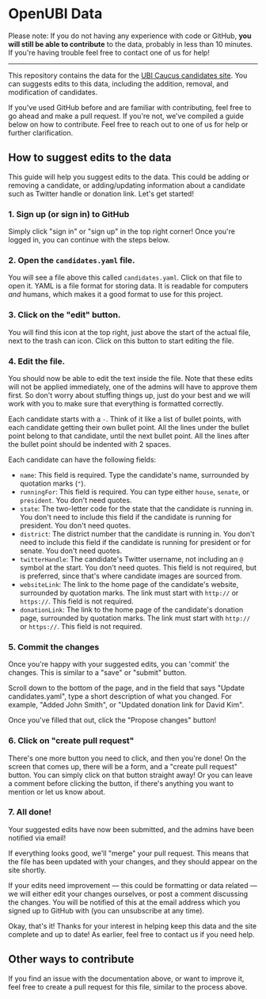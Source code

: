 # OpenUBI Data

Please note: If you do not having any experience with code or GitHub, **you will still be able to contribute** to the data, probably in less than 10 minutes. If you're having trouble feel free to contact one of us for help!

---

This repository contains the data for the [UBI Caucus candidates site](https://support.us.openubiproject.org). You can suggests edits to this data, including the addition, removal, and modification of candidates.

If you've used GitHub before and are familiar with contributing, feel free to go ahead and make a pull request. If you're not, we've compiled a guide below on how to contribute. Feel free to reach out to one of us for help or further clarification.

## How to suggest edits to the data

This guide will help you suggest edits to the data. This could be adding or removing a candidate, or adding/updating information about a candidate such as Twitter handle or donation link. Let's get started!

### 1. Sign up (or sign in) to GitHub
Simply click "sign in" or "sign up" in the top right corner! Once you're logged in, you can continue with the steps below.

### 2. Open the `candidates.yaml` file.
You will see a file above this called `candidates.yaml`. Click on that file to open it. YAML is a file format for storing data. It is readable for computers _and_ humans, which makes it a good format to use for this project.

### 3. Click on the "edit" button.
You will find this icon at the top right, just above the start of the actual file, next to the trash can icon. Click on this button to start editing the file.

### 4. Edit the file.
You should now be able to edit the text inside the file. Note that these edits will not be applied immediately, one of the admins will have to approve them first. So don't worry about stuffing things up, just do your best and we will work with you to make sure that everything is formatted correctly.

Each candidate starts with a `-`. Think of it like a list of bullet points, with each candidate getting their own bullet point. All the lines under the bullet point belong to that candidate, until the next bullet point. All the lines after the bullet point should be indented with 2 spaces.

Each candidate can have the following fields:
- `name`: This field is required. Type the candidate's name, surrounded by quotation marks (`"`).
- `runningFor`: This field is required. You can type either `house`, `senate`, or `president`. You don't need quotes.
- `state`: The two-letter code for the state that the candidate is running in. You don't need to include this field if the candidate is running for president. You don't need quotes.
- `district`: The district number that the candidate is running in. You don't need to include this field if the candidate is running for president or for senate. You don't need quotes.
- `twitterHandle`: The candidate's Twitter username, not including an `@` symbol at the start. You don't need quotes. This field is not required, but is preferred, since that's where candidate images are sourced from.
- `websiteLink`: The link to the home page of the candidate's website, surrounded by quotation marks. The link must start with `http://` or `https://`. This field is not required.
- `donationLink`: The link to the home page of the candidate's donation page, surrounded by quotation marks. The link must start with `http://` or `https://`. This field is not required.

### 5. Commit the changes
Once you're happy with your suggested edits, you can 'commit' the changes. This is similar to a "save" or "submit" button.

Scroll down to the bottom of the page, and in the field that says "Update candidates.yaml", type a short description of what you changed. For example, "Added John Smith", or "Updated donation link for David Kim".

Once you've filled that out, click the "Propose changes" button!

### 6. Click on "create pull request"
There's one more button you need to click, and then you're done! On the screen that comes up, there will be a form, and a "create pull request" button. You can simply click on that button straight away! Or you can leave a comment before clicking the button, if there's anything you want to mention or let us know about.

### 7. All done!
Your suggested edits have now been submitted, and the admins have been notified via email!

If everything looks good, we'll "merge" your pull request. This means that the file has been updated with your changes, and they should appear on the site shortly.

If your edits need improvement &mdash; this could be formatting or data related &mdash; we will either edit your changes ourselves, or post a comment discussing the changes. You will be notified of this at the email address which you signed up to GitHub with (you can unsubscribe at any time).

Okay, that's it! Thanks for your interest in helping keep this data and the site complete and up to date! As earlier, feel free to contact us if you need help.


## Other ways to contribute
If you find an issue with the documentation above, or want to improve it, feel free to create a pull request for this file, similar to the process above.

